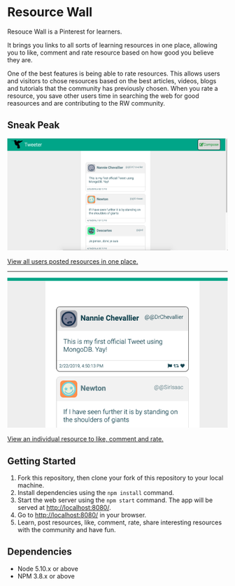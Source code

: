 # Resource Wall

Resouce Wall is a Pinterest for learners. 

It brings you links to all sorts of learning resources in one place, allowing you to like, comment and rate resource based on how good you believe they are. 

One of the best features is being able to rate resources. This allows users and visitors to chose resources based on the best articles, videos, blogs and tutorials that the community has previously chosen. When you rate a resource, you save other users time in searching the web for good reasources and are contributing to the RW community.

## Sneak Peak

![rw_main_page](https://github.com/GideonBrasil/tweeter/blob/master/docs/main_page.png?raw=true)

[View all users posted resources in one place.](https://github.com/GideonBrasil/tweeter/blob/master/docs/main_page.png?raw=true)

***

![view_resource](https://github.com/GideonBrasil/tweeter/blob/master/docs/newTweet-highlight.png?raw=true)

[View an individual resource to like, comment and rate.](https://github.com/GideonBrasil/tweeter/blob/master/docs/newTweet-highlight.png?raw=true)


## Getting Started

1. Fork this repository, then clone your fork of this repository to your local machine.
2. Install dependencies using the `npm install` command.
3. Start the web server using the `npm start` command. The app will be served at <http://localhost:8080/>.
4. Go to <http://localhost:8080/> in your browser.
5. Learn, post resources, like, comment, rate, share interesting resources with the community and have fun. 

## Dependencies

- Node 5.10.x or above
- NPM 3.8.x or above

